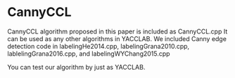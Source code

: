 # CannyCCL
CannyCCL algorithm proposed in this paper is included as CannyCCL.cpp
It can be used as any other algorithms in YACCLAB.
We included Canny edge detection code in 
labelingHe2014.cpp, labelingGrana2010.cpp, lablelingGrana2016.cpp, and labelingWYChang2015.cpp

You can test our algorithm by just as YACCLAB.